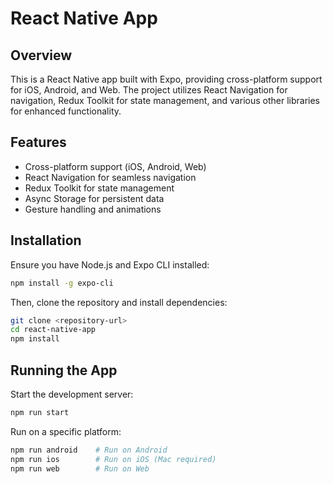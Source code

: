 # React Native App

## Overview
This is a React Native app built with Expo, providing cross-platform support for iOS, Android, and Web. The project utilizes React Navigation for navigation, Redux Toolkit for state management, and various other libraries for enhanced functionality.

## Features
- Cross-platform support (iOS, Android, Web)
- React Navigation for seamless navigation
- Redux Toolkit for state management
- Async Storage for persistent data
- Gesture handling and animations

## Installation

Ensure you have Node.js and Expo CLI installed:

```sh
npm install -g expo-cli
```

Then, clone the repository and install dependencies:

```sh
git clone <repository-url>
cd react-native-app
npm install
```

## Running the App

Start the development server:

```sh
npm run start
```

Run on a specific platform:

```sh
npm run android    # Run on Android
npm run ios        # Run on iOS (Mac required)
npm run web        # Run on Web
```
